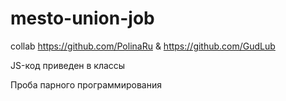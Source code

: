 # mesto-union-job

collab https://github.com/PolinaRu & https://github.com/GudLub

JS-код приведен в классы

Проба парного программирования
